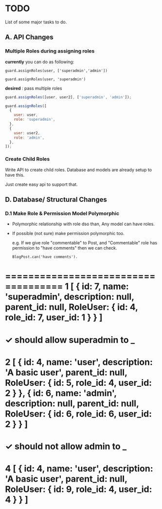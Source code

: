 # TODO

List of some major tasks to do.

## A. API Changes

### Multiple Roles during assigning roles

**currently** you can do as following:

`guard.assignRoles(user, ['superadmin','admin'])`

`guard.assignRoles(user, 'superadmin')`

**desired** : pass multiple roles

```js
guard.assignRoles([user, user2], ['superadmin', 'admin']);
```

```js
guard.assignRoles([
  {
    user: user,
    role: 'superadmin',
  },
  {
    user: user2,
    role: 'admin',
  },
]);
```

### Create Child Roles

Write API to create child roles. Database and models are already setup to have this.

Just create easy api to support that.

## D. Database/ Structural Changes

### D.1 Make Role & Permission Model Polymorphic

- Polymorphic relationship with role dso than, Any model can have roles.
- If possible (not sure) make permission polymorphic too.

  e.g. If we give role "commentable" to Post, and "Commentable" role has permission to "have comments"
  then we can check.

  `BlogPost.can('have comments').`

====================================
1
[
{
id: 7,
name: 'superadmin',
description: null,
parent_id: null,
RoleUser: { id: 4, role_id: 7, user_id: 1 }
}
]
====================================
✓ should allow superadmin to _
====================================
2
[
{
id: 4,
name: 'user',
description: 'A basic user',
parent_id: null,
RoleUser: { id: 5, role_id: 4, user_id: 2 }
},
{
id: 6,
name: 'admin',
description: null,
parent_id: null,
RoleUser: { id: 6, role_id: 6, user_id: 2 }
}
]
====================================
✓ should not allow admin to _
====================================
4
[
{
id: 4,
name: 'user',
description: 'A basic user',
parent_id: null,
RoleUser: { id: 9, role_id: 4, user_id: 4 }
}
]
====================================
